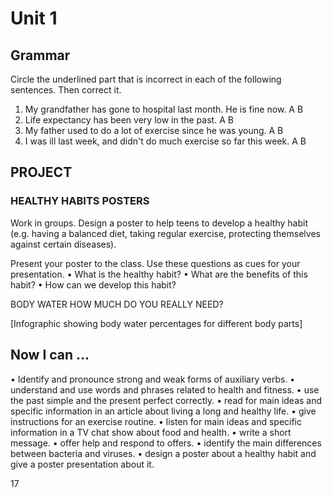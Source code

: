 # Unit 1

## Grammar

Circle the underlined part that is incorrect in each of the following sentences. Then correct it.

1. My grandfather has gone to hospital last month. He is fine now.
                    A                             B
2. Life expectancy has been very low in the past.
                 A                 B
3. My father used to do a lot of exercise since he was young.
                                A         B
4. I was ill last week, and didn't do much exercise so far this week.
     A                      B

## PROJECT

### HEALTHY HABITS POSTERS

Work in groups. Design a poster to help teens to develop a healthy habit (e.g. having a balanced diet, taking regular exercise, protecting themselves against certain diseases).

Present your poster to the class. Use these questions as cues for your presentation.
• What is the healthy habit?
• What are the benefits of this habit?
• How can we develop this habit?

BODY WATER
HOW MUCH DO YOU REALLY NEED?

[Infographic showing body water percentages for different body parts]

## Now I can ...

• Identify and pronounce strong and weak forms of auxiliary verbs.
• understand and use words and phrases related to health and fitness.
• use the past simple and the present perfect correctly.
• read for main ideas and specific information in an article about living a long and healthy life.
• give instructions for an exercise routine.
• listen for main ideas and specific information in a TV chat show about food and health.
• write a short message.
• offer help and respond to offers.
• identify the main differences between bacteria and viruses.
• design a poster about a healthy habit and give a poster presentation about it.

17